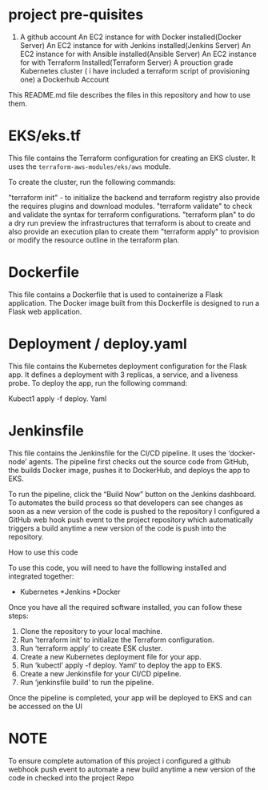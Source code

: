project pre-quisites
==============================
1. A github account 
An EC2 instance for with Docker installed(Docker Server)
An EC2 instance for with Jenkins installed(Jenkins Server)
An EC2 instance for with Ansible installed(Ansible Server)
An EC2 instance for with Terraform Installed(Terraform Server)
A prouction grade Kubernetes cluster ( i have included a terraform script of provisioning one)
a Dockerhub Account 

This README.md file describes the files in this repository and how to use them.

EKS/eks.tf
============

This file contains the Terraform configuration for creating an EKS cluster. It uses the `terraform-aws-modules/eks/aws` module.

To create the cluster, run the following commands:

"terraform init" - to initialize the backend and terraform registry also provide the requires plugins and download modules.
"terraform validate" to check and validate the syntax for terraform configurations.
"terraform plan" to do a dry run preview the infrastructures that terraform is about to create and also provide an execution plan to create them
"terraform apply" to provision or modify the resource outline in the terraform plan.

Dockerfile
=============
This file contains a Dockerfile that is used to containerize a Flask application. The Docker image built from this Dockerfile is designed to run a Flask web application.



Deployment / deploy.yaml
============================

This file contains the Kubernetes deployment configuration for the Flask app. It defines a deployment with 3 replicas, a service, and a liveness probe.
To deploy the app, run the following command:

Kubect1 apply -f deploy. Yaml

Jenkinsfile
================
This file contains the Jenkinsfile for the CI/CD pipeline. It uses the ‘docker-node’ agents.
The pipeline first checks out the source code from GitHub, the builds Docker image, pushes it to DockerHub, and deploys the app to EKS.

To run the pipeline, click the “Build Now” button on the Jenkins dashboard.
To automates the build process so that developers can see changes as soon as a new version of the code is pushed to the repository I configured a GitHub web hook push event to the project repository which automatically triggers a  build anytime a new version of the code is push into the repository.

How to use this code

To use this code, you will need to have the folllowing installed and integrated together:

* Kubernetes
*Jenkins
*Docker

Once you have all the required software installed, you can follow these steps:

1. Clone the repository to your local machine.
3. Run 'terraform init’ to initialize the Terraform configuration.
4. Run ‘terraform apply’ to create ESK cluster.
5. Create a new Kubernetes deployment file for your app.
6. Run ‘kubectl’ apply -f deploy. Yaml’ to deploy the app to EKS.
7. Create a new Jenkinsfile for your CI/CD pipeline.
8. Run ‘jenkinsfile build’ to run the pipeline.

Once the pipeline is completed, your app will be deployed to EKS and can be accessed on the UI

NOTE
===============
To ensure complete automation of this project i configured a github webhook push event to automate a new build anytime a new version of the code in checked into the project Repo





